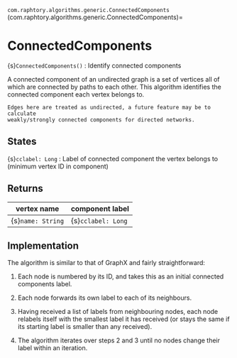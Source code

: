 `com.raphtory.algorithms.generic.ConnectedComponents`
(com.raphtory.algorithms.generic.ConnectedComponents)=
# ConnectedComponents

{s}`ConnectedComponents()`
: Identify connected components

A connected component of an undirected graph is a set of vertices all of which
are connected by paths to each other. This algorithm identifies the connected component
each vertex belongs to.

```{note}
Edges here are treated as undirected, a future feature may be to calculate
weakly/strongly connected components for directed networks.
```

## States

{s}`cclabel: Long`
: Label of connected component the vertex belongs to (minimum vertex ID in component)

## Returns

| vertex name       | component label    |
| ----------------- | ------------------ |
| {s}`name: String` | {s}`cclabel: Long` |

## Implementation

The algorithm is similar to that of GraphX and fairly straightforward:

 1. Each node is numbered by its ID, and takes this as an initial connected components label.

 2. Each node forwards its own label to each of its neighbours.

 3. Having received a list of labels from neighbouring nodes, each node relabels itself with the smallest
    label it has received (or stays the same if its starting label is smaller than any received).

 4. The algorithm iterates over steps 2 and 3 until no nodes change their label within an iteration.